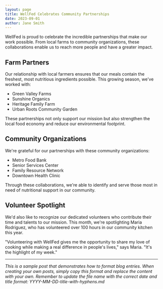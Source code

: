```yaml
---
layout: page
title: WellFed Celebrates Community Partnerships
date: 2023-09-01
author: Jane Smith
---
```


WellFed is proud to celebrate the incredible partnerships that make our work possible. From local farms to community organizations, these collaborations enable us to reach more people and have a greater impact.

## Farm Partners

Our relationship with local farmers ensures that our meals contain the freshest, most nutritious ingredients possible. This growing season, we've worked with:

- Green Valley Farms
- Sunshine Organics
- Heritage Family Farm
- Urban Roots Community Garden

These partnerships not only support our mission but also strengthen the local food economy and reduce our environmental footprint.

## Community Organizations

We're grateful for our partnerships with these community organizations:

- Metro Food Bank
- Senior Services Center
- Family Resource Network
- Downtown Health Clinic

Through these collaborations, we're able to identify and serve those most in need of nutritional support in our community.

## Volunteer Spotlight

We'd also like to recognize our dedicated volunteers who contribute their time and talents to our mission. This month, we're spotlighting Maria Rodriguez, who has volunteered over 100 hours in our community kitchen this year.

"Volunteering with WellFed gives me the opportunity to share my love of cooking while making a real difference in people's lives," says Maria. "It's the highlight of my week."

---

*This is a sample post that demonstrates how to format blog entries. When creating your own posts, simply copy this format and replace the content with your own. Remember to update the file name with the correct date and title format: YYYY-MM-DD-title-with-hyphens.md* 
